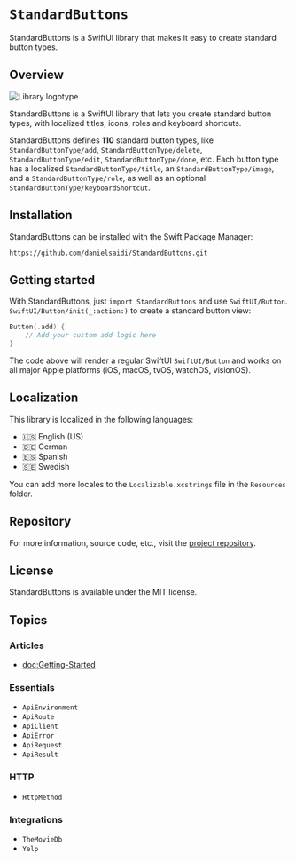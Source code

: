 # ``StandardButtons``

StandardButtons is a SwiftUI library that makes it easy to create standard button types.


## Overview

![Library logotype](Logo.png)

StandardButtons is a SwiftUI library that lets you create standard button types, with localized titles, icons, roles and keyboard shortcuts.

StandardButtons defines **110** standard button types, like ``StandardButtonType/add``, ``StandardButtonType/delete``, ``StandardButtonType/edit``, ``StandardButtonType/done``, etc. Each button type has a localized ``StandardButtonType/title``, an ``StandardButtonType/image``, and a ``StandardButtonType/role``, as well as an optional ``StandardButtonType/keyboardShortcut``.


## Installation

StandardButtons can be installed with the Swift Package Manager:

```
https://github.com/danielsaidi/StandardButtons.git
```


## Getting started

With StandardButtons, just `import StandardButtons` and use ``SwiftUI/Button``. ``SwiftUI/Button/init(_:action:)`` to create a standard button view:

```swift
Button(.add) { 
    // Add your custom add logic here
}
```

The code above will render a regular SwiftUI ``SwiftUI/Button`` and works on all major Apple platforms (iOS, macOS, tvOS, watchOS, visionOS).



## Localization

This library is localized in the following languages:

* 🇺🇸 English (US)
* 🇩🇪 German
* 🇪🇸 Spanish
* 🇸🇪 Swedish

You can add more locales to the `Localizable.xcstrings` file in the `Resources` folder.  



## Repository

For more information, source code, etc., visit the [project repository][Repository].



## License

StandardButtons is available under the MIT license.



## Topics

### Articles

- <doc:Getting-Started>

### Essentials

- ``ApiEnvironment``
- ``ApiRoute``
- ``ApiClient``
- ``ApiError``
- ``ApiRequest``
- ``ApiResult``

### HTTP

- ``HttpMethod``

### Integrations

- ``TheMovieDb``
- ``Yelp``

[Repository]: https://github.com/danielsaidi/StandardButtons

